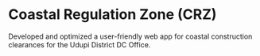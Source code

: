 # Coastal Regulation Zone (CRZ)
Developed and optimized a user-friendly web app for coastal construction clearances for the Udupi District DC Office.
